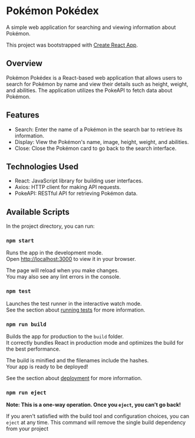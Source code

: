 # Pokémon Pokédex

A simple web application for searching and viewing information about Pokémon.

This project was bootstrapped with [Create React App](https://github.com/facebook/create-react-app).

## Overview

Pokémon Pokédex is a React-based web application that allows users to search for Pokémon by name and view their details such as height, weight, and abilities. The application utilizes the PokeAPI to fetch data about Pokémon.

## Features

- Search: Enter the name of a Pokémon in the search bar to retrieve its information.
- Display: View the Pokémon's name, image, height, weight, and abilities.
- Close: Close the Pokémon card to go back to the search interface.

## Technologies Used

- React: JavaScript library for building user interfaces.
- Axios: HTTP client for making API requests.
- PokeAPI: RESTful API for retrieving Pokémon data.

## Available Scripts

In the project directory, you can run:

### `npm start`

Runs the app in the development mode.\
Open [http://localhost:3000](http://localhost:3000) to view it in your browser.

The page will reload when you make changes.\
You may also see any lint errors in the console.

### `npm test`

Launches the test runner in the interactive watch mode.\
See the section about [running tests](https://facebook.github.io/create-react-app/docs/running-tests) for more information.

### `npm run build`

Builds the app for production to the `build` folder.\
It correctly bundles React in production mode and optimizes the build for the best performance.

The build is minified and the filenames include the hashes.\
Your app is ready to be deployed!

See the section about [deployment](https://facebook.github.io/create-react-app/docs/deployment) for more information.

### `npm run eject`

**Note: This is a one-way operation. Once you `eject`, you can't go back!**

If you aren't satisfied with the build tool and configuration choices, you can `eject` at any time. This command will remove the single build dependency from your project
